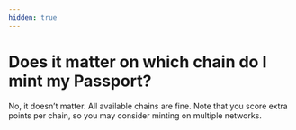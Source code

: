 ```yaml
---
hidden: true
---
```


# Does it matter on which chain do I mint my Passport?

No, it doesn’t matter. All available chains are fine. Note that you score extra points per chain, so you may consider minting on multiple networks.&#x20;
